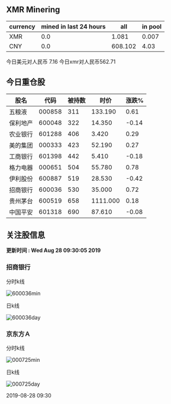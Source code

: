 ## XMR Minering

|currency|mined in last 24 hours|all|in pool|
|---|---|---|---|
|XMR|0.0|1.081|0.007|
|CNY|0.0|608.102|4.03|

今日美元对人民币 7.16	今日xmr对人民币562.71


## 今日重仓股 

|股名|代码|被持数|时价|涨跌%|
|---|---|---|---|---|
|五粮液|000858|311|133.190|0.61|
|保利地产|600048|322|14.350|-0.14|
|农业银行|601288|406|3.420|0.29|
|美的集团|000333|423|52.190|0.27|
|工商银行|601398|442|5.410|-0.18|
|格力电器|000651|504|55.780|0.78|
|伊利股份|600887|519|28.530|-0.42|
|招商银行|600036|530|35.000|0.72|
|贵州茅台|600519|658|1111.000|0.18|
|中国平安|601318|690|87.610|-0.08|

## 关注股信息
**更新时间 : Wed Aug 28 09:30:05 2019**
### 招商银行 
分时k线

![600036min](http://image.sinajs.cn/newchart/min/n/sh600036.gif)

日k线

![600036day](http://image.sinajs.cn/newchart/daily/n/sh600036.gif)

### 京东方Ａ 
分时k线

![000725min](http://image.sinajs.cn/newchart/min/n/sz000725.gif)

日k线

![000725day](http://image.sinajs.cn/newchart/daily/n/sz000725.gif)

2019-08-28 09:30